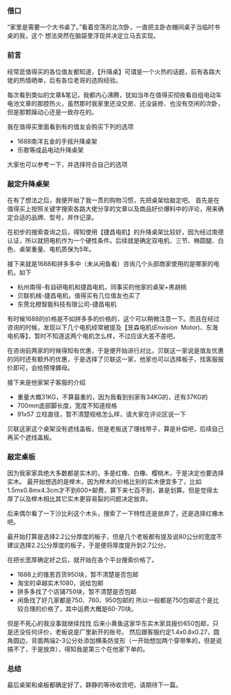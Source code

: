 
### 借口

“家里是需要一个大书桌了。”看着空荡的北次卧，一直把主卧衣帽间桌子当临时书桌的我，这个
想法突然在脑袋里浮现并决定立马去实现。

### 前言

经常逛值得买的各位值友都知道，【升降桌】可谓是一个火热的话题，前有各路大佬的热情晒单，后有各位老哥的选购经验。

每次看到类似的文章&笔记，我都内心沸腾，犹如当年在值得买彻夜看自组电动车电池文章的那腔热火，虽然那时我家里还没交房、还没装修、也没有空闲的次卧，但是那颗躁动心还是一致存在的。

我在值得买里面看到有的值友会购买下列的选项
- 1688南洋五金的手摇升降桌架
- 乐歌等成品电动升降桌架

大家也可以参考一下，并选择符合自己的选项

### 敲定升降桌架

在有了想法之后，我便开始了我一贯的购物习惯，先把桌架给敲定吧。
首先是在值得买上按照关键字搜索各路大佬分享的文章以及商品好价爆料中的评论，用来确定合适的品牌、型号，并作记录。

在初步的搜索查询之后，得知使用【捷昌电机】的升降桌架比较好，因为经过南德认证，所以就把电机作为一个硬性条件。后续就是确定双电机、三节、椭圆腿、白色、桌架重量、电机质保为5年。

接下来就是1688和拼多多中（未从闲鱼看）咨询几个头部商家使用的是哪家的电机，如下
- 杭州南得-有自研电机和捷昌电机，同事买的他家的桌架+黑胡桃
- 贝联机械-捷昌电机，值得买有几位值友也买了
- 东莞北橙智能科技有限公司-捷昌电机

有时候1688的价格是不如拼多多的价格的，这个可以稍微注意一下。而且在经过咨询的时候，发现以下几个电机经常被提及【昱森电机(_Envision_  Motor)、东海电机等】，暂时不知道这两个电机怎么样，不过应该大差不差吧。

在咨询前两家的时候得知有优惠，于是便开始进行对比，贝联这一家说是值友优惠的同时还有额外的优惠，于是选择了贝联这一家，他家也可以选择板子，找客服报价即可，会给预埋螺母。

接下来是他家架子客服的介绍
- 重量大概31KG，不算最重的，因为我看到别家有34KG的，还有37KG的
- 700mm底部脚长度，宽度不知道规格
- 91x57 立柱直径，暂不清楚规格怎么样，请大家在评论区说一下

贝联这家这个桌架没有遮线盖板，但是老板送了理线带子，算是补偿吧，后续自己再买个遮线盖板。

### 敲定桌板

因为我家家具绝大多数都是实木的，多是红橡、白橡、樱桃木，于是决定也要选择实木。
最开始想选的是榉木，因为榉木的价格比别的实木便宜多了，比如1.5mx0.8mx4.3cm才不到600+邮费，算下来七百不到，甚是划算。但是觉得太厚了以及榉木相比其它实木更容易裂的问题决定放弃。

后来偶尔看了一下沙比利这个木头，搜索了一下特性还是放弃了，还是选择红橡木吧。

最开始打算是选择2.2公分厚度的板子，但是几个老板都有提及说80公分的宽度不建议选择2.2公分厚度的板子，于是便将厚度提升到2.7公分。

在把长宽厚确定好之后，就开始在各个平台搜索价格了。
- 1688上的锥恩百货950块，暂不清楚是否包邮
- 淘宝的卓越实木1080，说给包邮
- 拼多多找了个店铺750块，暂不清楚是否包邮
- 闲鱼找了好几家都是750、760、950包邮的
所以一般都是750包邮这个是比较合理的价格了，其中运费大概是60-70块。

但是不死心的我没事就继续找找
后来小黄鱼这家华东实木家具报价650包邮，只是还没任何评价，老板说是厂里新开的账号。
然后跟客服约定1.4x0.8x0.27，圆角圆边，背面两端2-3公分处添加横条防变形（一开始想加两个穿带隼的，但是说搞不了，于是放弃），得知我是第三个在他家下单的。

### 总结

最后桌架和桌板都确定好了，静静的等待收货吧，请期待下一篇。





